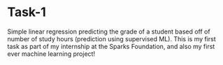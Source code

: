 # Task-1
Simple linear regression predicting the grade of a student based off of number of study hours
(prediction using supervised ML).
This is my first task as part of my internship at the Sparks Foundation, and also my first ever machine learning project!
